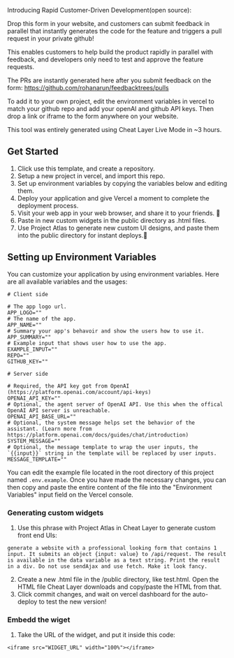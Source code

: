 Introducing Rapid Customer-Driven Development(open source):

Drop this form in your website, and customers can submit feedback in parallel that instantly generates the code for the feature and triggers a pull request in your private github!

This enables customers to help build the product rapidly in parallel with feedback, and developers only need to test and approve the feature requests. 



The PRs are instantly generated here after you submit feedback on the form:  https://github.com/rohanarun/feedbacktrees/pulls

To add it to your own project, edit the environment variables in vercel to match your github repo and add your openAI and github API keys. Then drop a link or iframe to the form anywhere on your website.  

This tool was entirely generated using Cheat Layer Live Mode in ~3 hours.
 

## Get Started

1) Click use this template, and create a repository.
2) Setup a new project in vercel, and import this repo.
3) Set up environment variables by copying the variables below and editing them.
4) Deploy your application and give Vercel a moment to complete the deployment process.
5) Visit your web app in your web browser, and share it to your friends. 🥳
6) Paste in new custom widgets in the public directory as .html files.
6) Use Project Atlas to generate new custom UI designs, and paste them into the public directory for instant deploys.🥳

## Setting up Environment Variables

You can customize your application by using environment variables. Here are all available variables and the usages:

```env
# Client side

# The app logo url.
APP_LOGO=""
# The name of the app.
APP_NAME=""
# Summary your app's behavoir and show the users how to use it.
APP_SUMMARY=""
# Example input that shows user how to use the app.
EXAMPLE_INPUT=""
REPO=""
GITHUB_KEY=""

# Server side

# Required, the API key got from OpenAI (https://platform.openai.com/account/api-keys)
OPENAI_API_KEY=""
# Optional, the agent server of OpenAI API. Use this when the offical OpenAI API server is unreachable.
OPENAI_API_BASE_URL=""
# Optional, the system message helps set the behavior of the assistant. (Learn more from https://platform.openai.com/docs/guides/chat/introduction)
SYSTEM_MESSAGE=""
# Optional, the message template to wrap the user inputs, the `{{input}}` string in the template will be replaced by user inputs.
MESSAGE_TEMPLATE=""
```

You can edit the example file located in the root directory of this project named `.env.example`. Once you have made the necessary changes, you can then copy and paste the entire content of the file into the "Environment Variables" input field on the Vercel console.


### Generating custom widgets
1) Use this phrase with Project Atlas in Cheat Layer to generate custom front end UIs: 

```
generate a website with a professional looking form that contains 1 input. It submits an object {input: value} to /api/request. The result is available in the data variable as a text string. Print the result in a div. Do not use sendAjax and use fetch. Make it look fancy.

```
2) Create a new .html file in the /public directory, like test.html. Open the HTML file Cheat Layer downloads and copy/paste the HTML from that. 
3) Click commit changes, and wait on vercel dashboard for the auto-deploy to test the new version!


### Embedd the wiget
1) Take the URL of the widget, and put it inside this code:
```
<iframe src="WIDGET_URL" width="100%"></iframe>
```
